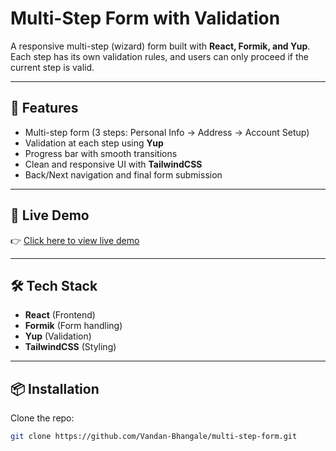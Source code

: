 # Multi-Step Form with Validation

A responsive multi-step (wizard) form built with **React, Formik, and Yup**.  
Each step has its own validation rules, and users can only proceed if the current step is valid.  

---

## 🚀 Features
- Multi-step form (3 steps: Personal Info → Address → Account Setup)  
- Validation at each step using **Yup**  
- Progress bar with smooth transitions  
- Clean and responsive UI with **TailwindCSS**  
- Back/Next navigation and final form submission  

---


## 🔗 Live Demo
👉 [Click here to view live demo](https://multi-step-form-nine-xi.vercel.app/)  

---

## 🛠️ Tech Stack
- **React** (Frontend)  
- **Formik** (Form handling)  
- **Yup** (Validation)  
- **TailwindCSS** (Styling)  

---

## 📦 Installation

Clone the repo:
```bash
git clone https://github.com/Vandan-Bhangale/multi-step-form.git
```